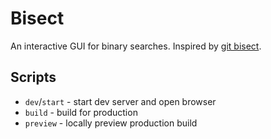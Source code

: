 # Bisect

An interactive GUI for binary searches. Inspired by [git bisect](https://git-scm.com/docs/git-bisect).

## Scripts

- `dev`/`start` - start dev server and open browser
- `build` - build for production
- `preview` - locally preview production build
